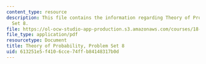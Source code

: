 ```yaml
---
content_type: resource
description: This file contains the information regarding Theory of Probability, Problem
  Set 8.
file: https://ol-ocw-studio-app-production.s3.amazonaws.com/courses/18-175-theory-of-probability-spring-2014/613251e5f4106cce74ffb84148317b0d_MIT18_175S14_ProblemSet8.pdf
file_type: application/pdf
resourcetype: Document
title: Theory of Probability, Problem Set 8
uid: 613251e5-f410-6cce-74ff-b84148317b0d
---
```


